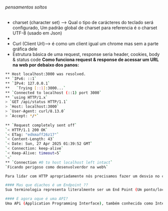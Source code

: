 ###### pensamentos soltos
- charset (character set) --> Qual o tipo de carácteres do teclado será configurado, Um padrão global de charset para referencia é o charset UTF-8 (usado em Json)
- 
- Curl (Client Url)-->  é como um client igual um chrome mas sem a parte gráfica dele
- Estrutura básica de uma request, response seria header, cookies, body & status code
 **Como funciona request & response de acessar um URL na web por debaixo dos panos:**
```bash
** Host localhost:3000 was resolved.
** `IPv6: ::1`
** `IPv4: 127.0.0.1`
**   `Trying [::1]:3000...`
** `Connected to localhost (::1) port 3000`
** `using HTTP/1.x`
> `GET /api/status HTTP/1.1`
> `Host: localhost:3000`
> `User-Agent: curl/8.13.0`
> `Accept: */*`
 
** `Request completely sent off`
`< HTTP/1.1 200 OK`
`< ETag: "edkmaff26z17"`
`< Content-Length: 43`
`< Date: Sun, 27 Apr 2025 01:39:52 GMT`
`< Connection: keep-alive`
`< Keep-Alive: timeout=5`
`<` 
** `Connection #0 to host localhost left intact`
`Ficando perigoso como desenvolverdor na web%`                                   ```

Para lidar com HTTP apropriadamente nós precisamos fazer um desvio no caminho e entedner oque são **Endpoints** pois ao usar o protocolo HTTP você querendo ou não vai se deparar com esse tal de Endpoint e entender ele vai te ajudar a entder mais sobre o HTTP.

#### Mas que diachos é um Endpoint ??
Sua terminologia representa literalmente ser um End Point (Um ponto/local final), ou seja, qualquer endereço URL na internet é um endepoint, por exemplo youtube.com/feed/you é um endpoint ou google.com também é um endpoint porque é muito comum entender um endpoint como o endereço forncedio por uma API (???)

#### E agora oque é uma API?
Uma APi (Application Programming Interface), também conhecida como Interface programática da aplicação, mas isso não explica nada oque ela significa e porque elas são tão relevantes na comunidade tech e em toda a internet. Aprenda com esse texto ([[API]]) para ter um entendimento mais embasado das finalidades de uma API.







